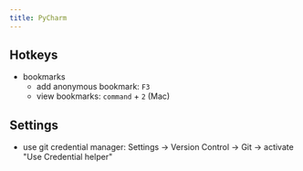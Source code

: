 ```yaml
---
title: PyCharm
---
```


## Hotkeys
- bookmarks
  - add anonymous bookmark: `F3`
  - view bookmarks: `command` + `2` (Mac)

## Settings
- use git credential manager: Settings -> Version Control -> Git -> activate "Use Credential helper"

